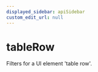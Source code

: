 ```yaml
---
displayed_sidebar: apiSidebar
custom_edit_url: null
---
```

# tableRow

Filters for a UI element 'table row'.


